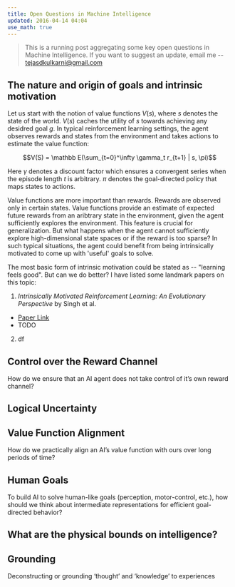 ```yaml
---
title: Open Questions in Machine Intelligence
updated: 2016-04-14 04:04
use_math: true
---
```


> This is a running post aggregating some key open questions in Machine Intelligence. If you want to suggest an update, email me -- tejasdkulkarni@gmail.com   

## The nature and origin of goals and intrinsic motivation
Let us start with the notion of value functions $V(s)$, where $s$ denotes the state of the world. $V(s)$ caches the utility of $s$ towards achieving any desidred goal $g$. In typical reinforcement learning settings, the agent observes rewards and states from the environment and takes actions to estimate the value function:

$$V(S) = \mathbb E(\sum_{t=0}^\infty \gamma_t r_{t+1} | s, \pi)$$

Here $\gamma$ denotes a discount factor which ensures a convergent series when the episode length $t$ is arbitrary. $\pi$ denotes the goal-directed policy that maps states to actions. 

Value functions are more important than rewards. Rewards are observed only in certain states. Value functions provide an estimate of expected future rewards from an aribtrary state in the environment, given the agent sufficiently explores the environment. This feature is crucial for generalization. But what happens when the agent cannot sufficiently explore high-dimensional state spaces or if the reward is too sparse? In such typical situations, the agent could benefit from being intrinsically motivated to come up with 'useful' goals to solve. 

The most basic form of intrinsic motivation could be stated as -- "learning feels good". But can we do better? I have listed some landmark papers on this topic:

1. _Intrinsically Motivated Reinforcement Learning: An Evolutionary Perspective_ by Singh et al.
* [Paper Link](http://web.eecs.umich.edu/~baveja/Papers/IMRLIEEETAMDFinal.pdf)
* TODO
2. df

<div class="divider"></div>

## Control over the Reward Channel
How do we ensure that an AI agent does not take control of it’s own reward channel?
<div class="divider"></div>

## Logical Uncertainty
<div class="divider"></div>

## Value Function Alignment
How do we practically align an AI’s value function with ours over long periods of time?
<div class="divider"></div>

## Human Goals
To build AI to solve human-like goals (perception, motor-control, etc.), how should we think about intermediate representations for efficient goal-directed behavior?
<div class="divider"></div>

## What are the physical bounds on intelligence?
<div class="divider"></div>

## Grounding
Deconstructing or grounding ‘thought’ and ‘knowledge’ to experiences
<div class="divider"></div>




